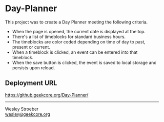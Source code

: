 # Day-Planner

This project was to create a Day Planner meeting the following criteria.  

- When the page is opened, the current date is displayed at the top.
- There's a list of timeblocks for standard business hours.
- The timeblocks are color coded depending on time of day to past, present or current.
- When a timeblock is clicked, an event can be entered into that timeblock.
- When the save button is clicked, the event is saved to local storage and persists upon reload.

## Deployment URL
<https://github.geekcore.org/Day-Planner/>  
  
- - -
Wesley Stroeber  
<wesley@geekcore.org>